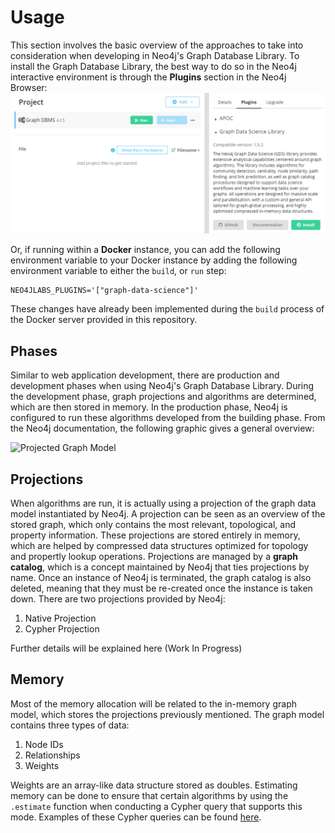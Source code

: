 # Usage

 This section involves the basic overview of the approaches to take into consideration when developing in Neo4j's Graph Database Library. To install the Graph Database Library, the best way to do so in the Neo4j interactive environment is through the **Plugins** section in the Neo4j Browser:
 ![GDSL Install From Neo4j Browser](docs/../images/gdsl_install_browser.png)

 Or, if running within a **Docker** instance, you can add the following environment variable to your Docker instance by adding the following environment variable to either the <code>build</code>, or <code>run</code> step:

    NEO4JLABS_PLUGINS='["graph-data-science"]'

 These changes have already been implemented during the <code>build</code> process of the Docker server provided in this repository.

## Phases
  
  Similar to web application development, there are production and development phases when using Neo4j's Graph Database Library. During the development phase, graph projections and algorithms are determined, which are then stored in memory. In the production phase, Neo4j is configured to run these algorithms developed from the building phase. From the Neo4j documentation, the following graphic gives a general overview:

  ![Projected Graph Model](https://neo4j.com/docs/graph-data-science/current/_images/projected-graph-model.png)

## Projections

  When algorithms are run, it is actually using a projection of the graph data model instantiated by Neo4j. A projection can be seen as an overview of the stored graph, which only contains the most relevant, topological, and property information. These projections are stored entirely in memory, which are helped by compressed data structures optimized for topology and propertly lookup operations.
  Projections are managed by a **graph catalog**, which is a concept maintained by Neo4j that ties projections by name. Once an instance of Neo4j is terminated, the graph catalog is also deleted, meaning that they must be re-created once the instance is taken down.
  There are two projections provided by Neo4j:
  1. Native Projection
  2. Cypher Projection

  Further details will be explained here (Work In Progress)

## Memory
  
  Most of the memory allocation will be related to the in-memory graph model, which stores the projections previously mentioned. The graph model contains three types of data:
  1. Node IDs
  2. Relationships
  3. Weights

  Weights are an array-like data structure stored as doubles. Estimating memory can be done to ensure that certain algorithms by using the <code>.estimate</code> function when conducting a Cypher query that supports this mode. Examples of these Cypher queries can be found [here](/cypher/memory).
